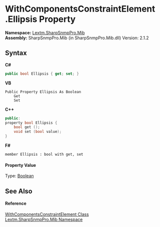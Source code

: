 # WithComponentsConstraintElement.Ellipsis Property 
 

**Namespace:**&nbsp;<a href="N_Lextm_SharpSnmpPro_Mib">Lextm.SharpSnmpPro.Mib</a><br />**Assembly:**&nbsp;SharpSnmpPro.Mib (in SharpSnmpPro.Mib.dll) Version: 2.1.2

## Syntax

**C#**<br />
``` C#
public bool Ellipsis { get; set; }
```

**VB**<br />
``` VB
Public Property Ellipsis As Boolean
	Get
	Set
```

**C++**<br />
``` C++
public:
property bool Ellipsis {
	bool get ();
	void set (bool value);
}
```

**F#**<br />
``` F#
member Ellipsis : bool with get, set

```


#### Property Value
Type: <a href="https://docs.microsoft.com/dotnet/api/system.boolean" target="_blank" rel="noopener noreferrer">Boolean</a>

## See Also


#### Reference
<a href="T_Lextm_SharpSnmpPro_Mib_WithComponentsConstraintElement">WithComponentsConstraintElement Class</a><br /><a href="N_Lextm_SharpSnmpPro_Mib">Lextm.SharpSnmpPro.Mib Namespace</a><br />